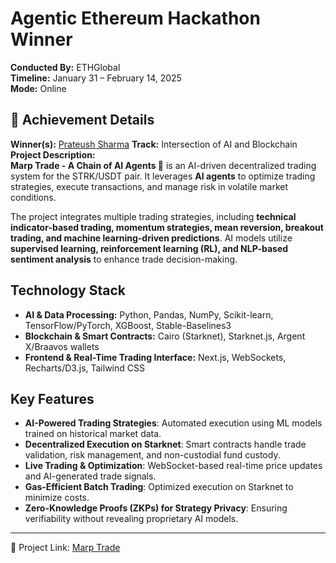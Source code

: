 # Agentic Ethereum Hackathon Winner  

**Conducted By:** ETHGlobal  
**Timeline:** January 31 – February 14, 2025  
**Mode:** Online  

## 🏅 Achievement Details  
**Winner(s):** [Prateush Sharma](https://www.linkedin.com/in/prateushsharma/)
**Track:** Intersection of AI and Blockchain  
**Project Description:**  
**Marp Trade - A Chain of AI Agents 🤖** is an AI-driven decentralized trading system for the STRK/USDT pair. It leverages **AI agents** to optimize trading strategies, execute transactions, and manage risk in volatile market conditions.  

The project integrates multiple trading strategies, including **technical indicator-based trading, momentum strategies, mean reversion, breakout trading, and machine learning-driven predictions**. AI models utilize **supervised learning, reinforcement learning (RL), and NLP-based sentiment analysis** to enhance trade decision-making.  

## Technology Stack  
- **AI & Data Processing:** Python, Pandas, NumPy, Scikit-learn, TensorFlow/PyTorch, XGBoost, Stable-Baselines3  
- **Blockchain & Smart Contracts:** Cairo (Starknet), Starknet.js, Argent X/Braavos wallets  
- **Frontend & Real-Time Trading Interface:** Next.js, WebSockets, Recharts/D3.js, Tailwind CSS  

## Key Features  
- **AI-Powered Trading Strategies**: Automated execution using ML models trained on historical market data.  
- **Decentralized Execution on Starknet**: Smart contracts handle trade validation, risk management, and non-custodial fund custody.  
- **Live Trading & Optimization**: WebSocket-based real-time price updates and AI-generated trade signals.  
- **Gas-Efficient Batch Trading**: Optimized execution on Starknet to minimize costs.  
- **Zero-Knowledge Proofs (ZKPs) for Strategy Privacy**: Ensuring verifiability without revealing proprietary AI models.  

---
🔗 Project Link: [Marp Trade](https://marp-trades.vercel.app/)
